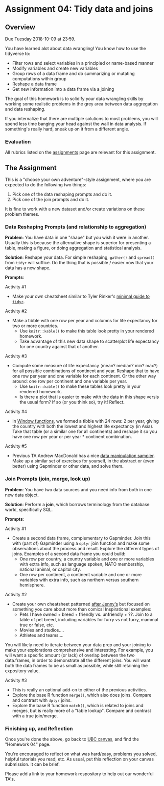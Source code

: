# Assignment 04: Tidy data and joins

## Overview

Due Tuesday 2018-10-09 at 23:59.

You have learned alot about data wrangling! You know how to use the tidyverse to:

* Filter rows and select variables in a principled or name-based manner
* Modify variables and create new variables
* Group rows of a data frame and do summarizing or mutating computations within group
* Reshape a data frame
* Get new information into a data frame via a joining

The goal of this homework is to solidify your data wrangling skills by working some realistic problems in the grey area between data aggregation and data reshaping.

If you internalize that there are multiple solutions to most problems, you will spend less time banging your head against the wall in data analysis. If something's really hard, sneak up on it from a different angle.

### Evaluation

All rubrics listed on the [assignments](http://stat545.com/Classroom/assignments/) page are relevant for this assignment.

## The Assignment

This is a "choose your own adventure"-style assignment, where you are expected to do the following two things:

1. Pick one of the data reshaping prompts and do it.
2. Pick one of the join prompts and do it.

It is fine to work with a new dataset and/or create variations on these problem themes.

### Data Reshaping Prompts (and relationship to aggregation)

__Problem__: You have data in one "shape" but you wish it were in another. Usually this is because the alternative shape is superior for presenting a table, making a figure, or doing aggregation and statistical analysis.

__Solution__: Reshape your data. For simple reshaping, `gather()` and `spread()` from `tidyr` will suffice. Do the thing that is possible / easier now that your data has a new shape.

__Prompts__:

Activity #1

* Make your own cheatsheet similar to Tyler Rinker's [minimal guide to `tidyr`](https://github.com/trinker/tidyr_in_a_nutshell).

Activity #2

* Make a tibble with one row per year and columns for life expectancy for two or more countries.
    - Use `knitr::kable()` to make this table look pretty in your rendered homework.
    - Take advantage of this new data shape to scatterplot life expectancy for one country against that of another.

Activity #3

* Compute some measure of life expectancy (mean? median? min? max?) for all possible combinations of continent and year. Reshape that to have one row per year and one variable for each continent. Or the other way around: one row per continent and one variable per year.
    - Use `knitr::kable()` to make these tables look pretty in your rendered homework.
    - Is there a plot that is easier to make with the data in this shape versis the usual form? If so (or you think so), try it! Reflect.

Activity #4

* In [Window functions](http://stat545.com/block010_dplyr-end-single-table.html#window-functions), we formed a tibble with 24 rows: 2 per year, giving the country with both the lowest and highest life expectancy (in Asia). Take that table (or a similar one for all continents) and reshape it so you have one row per year or per year * continent combination.

Activity #5

* Previous TA Andrew MacDonald has a nice [data manipulation sampler](https://gist.github.com/aammd/11386424). Make up a similar set of exercises for yourself, in the abstract or (even better) using Gapminder or other data, and solve them.

### Join Prompts (join, merge, look up)

__Problem__: You have two data sources and you need info from both in one new data object.

__Solution__: Perform a __join__, which borrows terminology from the database world, specifically SQL.

__Prompts__:

Activity #1

* Create a second data frame, complementary to Gapminder. Join this with (part of) Gapminder using a `dplyr` join function and make some observations about the process and result. Explore the different types of joins. Examples of a second data frame you could build:
    - One row per country, a country variable and one or more variables with extra info, such as language spoken, NATO membership, national animal, or capitol city.
    - One row per continent, a continent variable and one or more variables with extra info, such as northern versus southern hemisphere.

Activity #2

* Create your own cheatsheet patterned [after Jenny's](http://stat545.com/bit001_dplyr-cheatsheet.html) but focused on something you care about more than comics! Inspirational examples:
    - Pets I have owned + breed + friendly vs. unfriendly + ??. Join to a table of pet breed, including variables for furry vs not furry, mammal true or false, etc.
    - Movies and studios....
    - Athletes and teams....

You will likely need to iterate between your data prep and your joining to make your explorations comprehensive and interesting. For example, you will want a specific amount (or lack) of overlap between the two data.frames, in order to demonstrate all the different joins. You will want both the data frames to be as small as possible, while still retaining the expository value.

Activity #3

* This is really an optional add-on to either of the previous activities.
* Explore the base R function `merge()`, which also does joins. Compare and contrast with `dplyr` joins.
* Explore the base R function `match()`, which is related to joins and merges, but is really more of a "table lookup". Compare and contrast with a true join/merge.

### Finishing up, and Reflection

Once you're done the above, go back to [UBC canvas](https://canvas.ubc.ca/), and find the "Homework 04" page.

You're encouraged to reflect on what was hard/easy, problems you solved, helpful tutorials you read, etc. As usual, put this reflection on your canvas submission. It can be brief.

Please add a link to your homework respository to help out our wonderful TA's.